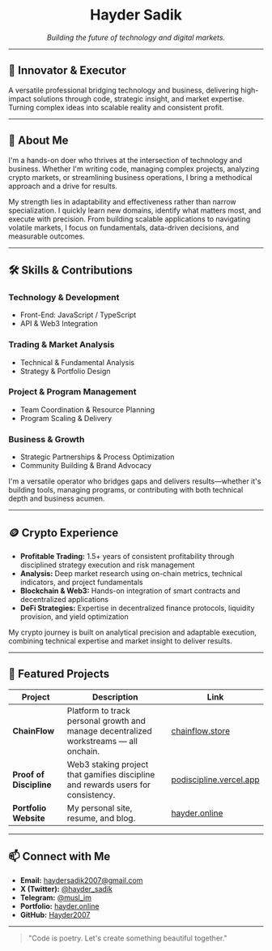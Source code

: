 <h1 align="center">Hayder Sadik</h1>
<p align="center"><em>Building the future of technology and digital markets.</em></p>

---

## 🚀 Innovator & Executor

A versatile professional bridging technology and business, delivering high-impact solutions through code, strategic insight, and market expertise. Turning complex ideas into scalable reality and consistent profit.

---

## 👋 About Me

I'm a hands-on doer who thrives at the intersection of technology and business. Whether I'm writing code, managing complex projects, analyzing crypto markets, or streamlining business operations, I bring a methodical approach and a drive for results.

My strength lies in adaptability and effectiveness rather than narrow specialization. I quickly learn new domains, identify what matters most, and execute with precision. From building scalable applications to navigating volatile markets, I focus on fundamentals, data-driven decisions, and measurable outcomes.

---

## 🛠️ Skills & Contributions

### Technology & Development
- Front-End: JavaScript / TypeScript
- API & Web3 Integration

### Trading & Market Analysis
- Technical & Fundamental Analysis
- Strategy & Portfolio Design

### Project & Program Management
- Team Coordination & Resource Planning
- Program Scaling & Delivery

### Business & Growth
- Strategic Partnerships & Process Optimization
- Community Building & Brand Advocacy

I'm a versatile operator who bridges gaps and delivers results—whether it's building tools, managing programs, or contributing with both technical depth and business acumen.

---

## 🪙 Crypto Experience

- **Profitable Trading:** 1.5+ years of consistent profitability through disciplined strategy execution and risk management
- **Analysis:** Deep market research using on-chain metrics, technical indicators, and project fundamentals
- **Blockchain & Web3:** Hands-on integration of smart contracts and decentralized applications
- **DeFi Strategies:** Expertise in decentralized finance protocols, liquidity provision, and yield optimization

My crypto journey is built on analytical precision and adaptable execution, combining technical expertise and market insight to deliver results.

---

## 🌟 Featured Projects

| Project                   | Description                                                                              | Link                                      |
|---------------------------|------------------------------------------------------------------------------------------|-------------------------------------------|
| **ChainFlow**             | Platform to track personal growth and manage decentralized workstreams — all onchain.    | [chainflow.store](https://chainflow.store) |
| **Proof of Discipline**   | Web3 staking project that gamifies discipline and rewards users for consistency.         | [podiscipline.vercel.app](https://podiscipline.vercel.app) |
| **Portfolio Website**     | My personal site, resume, and blog.                                                     | [hayder.online](https://www.hayder.online) |

---

## 📫 Connect with Me

- **Email:** haydersadik2007@gmail.com
- **X (Twitter):** [@hayder_sadik](https://x.com/hayder_sadik)
- **Telegram:** [@musl_im](https://t.me/musl_im)
- **Portfolio:** [hayder.online](https://www.hayder.online)
- **GitHub:** [Hayder2007](https://github.com/Hayder2007)

---

> "Code is poetry. Let's create something beautiful together."
